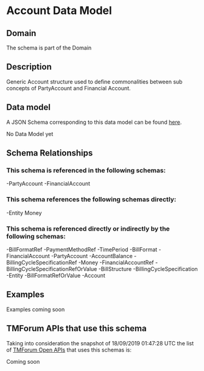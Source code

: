 # Account Data Model

## Domain

The  schema is part of the  Domain

## Description

Generic Account structure used to define commonalities between sub concepts of PartyAccount and Financial Account.

## Data model

A JSON Schema corresponding to this data model can be found
[here](https://github.com/tmforum-rand/schemas/blob/master/EngagedParty/Account.schema.json).

No Data Model yet

## Schema Relationships

### This schema is referenced in the following schemas:

-PartyAccount
-FinancialAccount

### This schema references the following schemas directly:

-Entity
Money

### This schema is referenced directly or indirectly by the following schemas:

-BillFormatRef
-PaymentMethodRef
-TimePeriod
-BillFormat
-FinancialAccount
-PartyAccount
-AccountBalance
-BillingCycleSpecificationRef
-Money
-FinancialAccountRef
-BillingCycleSpecificationRefOrValue
-BillStructure
-BillingCycleSpecification
-Entity
-BillFormatRefOrValue
-Account



## Examples

Examples coming soon

## TMForum APIs that use this schema

Taking into consideration the snapshot of 18/09/2019 01:47:28 UTC the list of [TMForum Open APIs](https://www.tmforum.org/open-apis/) that uses this schemas is:

Coming soon